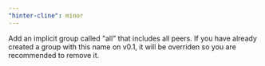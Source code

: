 ```yaml
---
"hinter-cline": minor
---
```


Add an implicit group called "all" that includes all peers.
If you have already created a group with this name on v0.1, it will be overriden so you are recommended to remove it.

